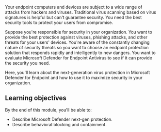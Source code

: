 Your endpoint computers and devices are subject to a wide range of attacks from hackers and viruses. Traditional virus scanning based on virus signatures is helpful but can't guarantee security. You need the best security tools to protect your users from compromise.

Suppose you're responsible for security in your organization. You want to provide the best protection against viruses, phishing attacks, and other threats for your users' devices. You're aware of the constantly changing nature of security threats so you want to choose an endpoint protection solution that responds rapidly and intelligently to new dangers. You want to evaluate Microsoft Defender for Endpoint Antivirus to see if it can provide the security you need.

Here, you'll learn about the next-generation virus protection in Microsoft Defender for Endpoint and how to use it to maximize security in your organization.

## Learning objectives

By the end of this module, you'll be able to:

- Describe Microsoft Defender next-gen protection.
- Describe behavioral blocking and containment.